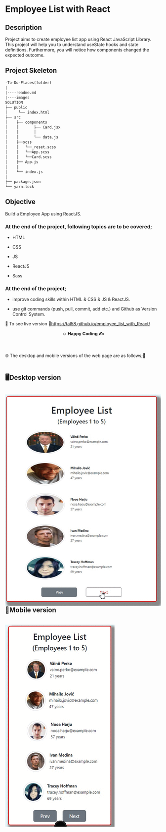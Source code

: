 # Employee List with React

## Description

Project aims to create employee list app using React JavaScript Library. This project will help you to understand useState hooks and state definitions. Furthermore, you will notice how components changed the expected outcome. 

## Project Skeleton

```
-To-Do-Places(folder)
|
|----readme.md       
|----images       
SOLUTION
├── public
│     └── index.html
├── src
│    ├── components
│    │       ├── Card.jsx
│    │       │     
│    │       └── data.js
│    ├──scss            
│    │   └──_reset.scss
│    │   └──App.scss
│    │   └──Card.scss
│    ├── App.js
│    |
│    └── index.js
│    
├── package.json
└── yarn.lock
```


## Objective

Build a Employee App using ReactJS.

### At the end of the project, following topics are to be covered;

- HTML

- CSS

- JS

- ReactJS

- Sass

### At the end of the project;

- improve coding skills within HTML & CSS & JS & ReactJS.

- use git commands (push, pull, commit, add etc.) and Github as Version Control System.

🔗 To see live version 🎯https://tal58.github.io/employee_list_with_React/


**<p align="center">&#9786; Happy Coding &#9997;</p>**

<br><br>
🌐 The desktop and mobile versions of the web page are as follows;🧭
<br><br>

## 🖥️Desktop version
<br>
<img src="./images/desktop.gif" align="left" alt="desktop_version">
<br>
<br>
<br>
<br>
<br>
<br>
<br>
<br>
<br>
<br>
<br>
<br>
<br>
<br>
<br>
<br>
<br>
<br>
<br>
<br>
<br>
<br>
<br>
<br>
<br>
<br>
<br>
<br>
<br>
<br>
<br>
<br>
<br>
<br>
<br>
<br>
<br>
<br>


## 📱Mobile version
<br>
<img src="./images/mobile.gif" align="left" alt="desktop_version">
<br>
<br>
<br>
<br>
<br>
<br>
<br>
<br>
<br>
<br><br><br><br><br><br><br><br><br>
